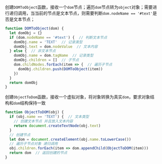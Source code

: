 创建`DOMToObject`函数，接收一个`dom`节点；遍历`dom`节点转为`object`对象；需要进行递归调用，当当前的节点是文本节点，则需要判断`dom.nodeName == '#text'`是否是文本节点；

```javascript
function DOMToObject(dom) {
  let domObj = {}
  if (dom.nodeName == '#text') {  // 判断文本节点
    domObj.name = 'TEXT'  // 记录类型
    domObj.text = dom.nodeValue  // 文本内容
  } else {  // 非文本节点
    domObj.name = dom.tagName  // 记录类型
    domObj.children = []  // 子节点
    dom.childNodes.forEach(item => {  // 遍历子节点
      domObj.children.push(DOMToObject(item))
    })
  }
  return domObj
}
```

创建`ObjectToDom`函数，接收一个虚拟对象，将对象转换为真实`dom`，要求对象结构和`dom`结构保持一致

```javascript
function ObjectToDOM(obj) {
  if (obj.name == 'TEXT') {  // 文本类型
    // 创建文本节点 并且放入文本内容
    return document.createTextNode(obj.text)
  }
  // 创建节点
  let dom = document.createElement(obj.name.toLowerCase())
  // 遍历子节点对象 递归调用
  obj.children.forEach(item => dom.appendChild(ObjectToDOM(item)))
  return dom  // 返回创建的节点
} 
```

